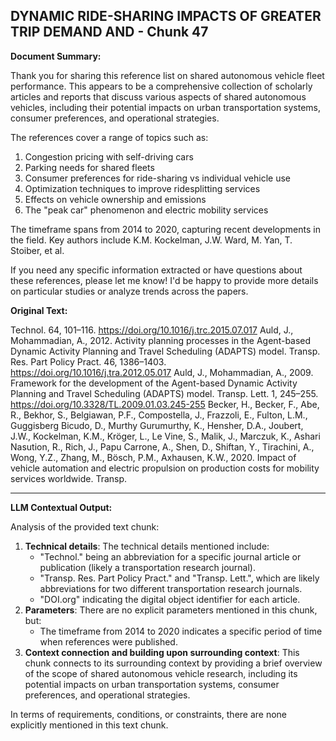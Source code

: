 ## DYNAMIC RIDE-SHARING IMPACTS OF GREATER TRIP DEMAND AND - Chunk 47

**Document Summary:**

Thank you for sharing this reference list on shared autonomous vehicle fleet performance. This appears to be a comprehensive collection of scholarly articles and reports that discuss various aspects of shared autonomous vehicles, including their potential impacts on urban transportation systems, consumer preferences, and operational strategies.

The references cover a range of topics such as:

1. Congestion pricing with self-driving cars
2. Parking needs for shared fleets 
3. Consumer preferences for ride-sharing vs individual vehicle use
4. Optimization techniques to improve ridesplitting services
5. Effects on vehicle ownership and emissions
6. The "peak car" phenomenon and electric mobility services

The timeframe spans from 2014 to 2020, capturing recent developments in the field. Key authors include K.M. Kockelman, J.W. Ward, M. Yan, T. Stoiber, et al.

If you need any specific information extracted or have questions about these references, please let me know! I'd be happy to provide more details on particular studies or analyze trends across the papers.

**Original Text:**

Technol. 64, 101–116. https://doi.org/10.1016/j.trc.2015.07.017
Auld, J., Mohammadian, A., 2012. Activity planning processes in the Agent-based Dynamic
Activity Planning and Travel Scheduling (ADAPTS) model. Transp. Res. Part Policy
Pract. 46, 1386–1403. https://doi.org/10.1016/j.tra.2012.05.017
Auld, J., Mohammadian, A., 2009. Framework for the development of the Agent-based Dynamic
Activity Planning and Travel Scheduling (ADAPTS) model. Transp. Lett. 1, 245–255. https://doi.org/10.3328/TL.2009.01.03.245-255
Becker, H., Becker, F., Abe, R., Bekhor, S., Belgiawan, P.F., Compostella, J., Frazzoli, E.,
Fulton, L.M., Guggisberg Bicudo, D., Murthy Gurumurthy, K., Hensher, D.A., Joubert,
J.W., Kockelman, K.M., Kröger, L., Le Vine, S., Malik, J., Marczuk, K., Ashari
Nasution, R., Rich, J., Papu Carrone, A., Shen, D., Shiftan, Y., Tirachini, A., Wong, Y.Z.,
Zhang, M., Bösch, P.M., Axhausen, K.W., 2020. Impact of vehicle automation and
electric propulsion on production costs for mobility services worldwide. Transp.

---

**LLM Contextual Output:**

Analysis of the provided text chunk:

1. **Technical details**: The technical details mentioned include:
	* "Technol." being an abbreviation for a specific journal article or publication (likely a transportation research journal).
	* "Transp. Res. Part Policy Pract." and "Transp. Lett.", which are likely abbreviations for two different transportation research journals.
	* "DOI.org" indicating the digital object identifier for each article.
2. **Parameters**: There are no explicit parameters mentioned in this chunk, but:
	* The timeframe from 2014 to 2020 indicates a specific period of time when references were published.
3. **Context connection and building upon surrounding context**: This chunk connects to its surrounding context by providing a brief overview of the scope of shared autonomous vehicle research, including its potential impacts on urban transportation systems, consumer preferences, and operational strategies.

In terms of requirements, conditions, or constraints, there are none explicitly mentioned in this text chunk.
